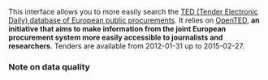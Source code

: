 This interface allows you to more easily search the [TED (Tender Electronic Daily) database of European public procurements](http://ted.europa.eu/). It relies on [OpenTED](http://ted.openspending.org/), **an initiative that aims to make information from the joint European procurement system more easily accessible to journalists and researchers**. Tenders are available from 2012-01-31 up to 2015-02-27.

### Note on data quality






